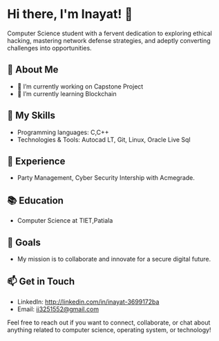 # Hi there, I'm Inayat! 👋

Computer Science student with a fervent dedication to exploring ethical hacking, mastering network defense strategies, and adeptly converting challenges into opportunities.

## 🌱 About Me

- 🔭 I’m currently working on Capstone Project
- 🌱 I’m currently learning Blockchain

## 🚀 My Skills

- Programming languages: C,C++
- Technologies & Tools: Autocad LT, Git, Linux, Oracle Live Sql

## 💼 Experience

- Party Management, Cyber Security Intership with Acmegrade.

## 📚 Education

- Computer Science at TIET,Patiala

## 🎯 Goals

- My mission is to collaborate and innovate for a secure digital future.

## 📫 Get in Touch

- LinkedIn: http://linkedin.com/in/inayat-3699172ba
- Email: ii3251552@gmail.com

Feel free to reach out if you want to connect, collaborate, or chat about anything related to computer science, operating system, or technology!
